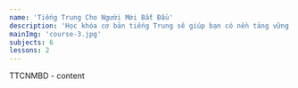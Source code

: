 ```yaml
---
name: 'Tiếng Trung Cho Người Mới Bắt Đầu'
description: 'Học khóa cơ bản tiếng Trung sẽ giúp bạn có nền tảng vững chắc, nắm vững cách phát âm, nét chữ và bộ thủ. Đây là tiền đề giúp học viên chinh phục Hán ngữ và học lên trình độ cao hơn...'
mainImg: 'course-3.jpg'
subjects: 6
lessons: 2
---
```

TTCNMBD - content